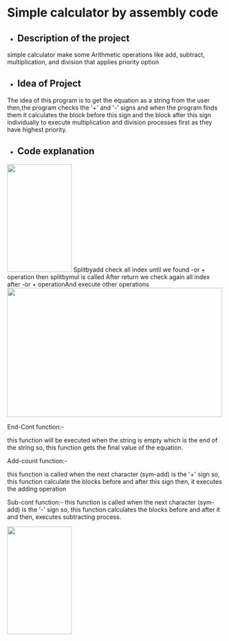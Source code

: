 # Simple calculator by assembly code



-  ## Description of the project

simple calculator make some Arithmetic operations like add, subtract, multiplication, and division that applies priority option


-  ## Idea of Project

The idea of this program is to get the equation as a string from the user  then,the program checks the '+' and '-' signs and when the program finds them it calculates the block before this sign and 
the block after this sign individually to execute multiplication and division processes first as
 they have highest priority. 


-  ## Code explanation

<img src="https://user-images.githubusercontent.com/76923461/104135963-cf6d1180-539b-11eb-9e80-323ce1a55dac.PNG" width="150" height="250">
Splitbyadd check all index until we found -or + operation  then splitbymul is called After return we check again all index after -or + operationAnd execute other operations

<img src="https://user-images.githubusercontent.com/77008342/104136726-98e5c580-53a0-11eb-9ec2-f965bc46e02d.png" width="500" height="300">


End-Cont function:-

this function will be executed when the string is empty which is the end of the string so, 
this function gets the final value of the equation.

Add-count function:-

this function is called when the next character (sym-add) is the '+' sign so, 
this function calculate the blocks before and after this sign then,
it executes the adding operation

Sub-cont function:-
this function is called when the next character (sym-add) is the '-' sign so, 
this function calculates the blocks before and after it and then, executes subtracting process. 

<img src="https://user-images.githubusercontent.com/76923461/104137190-b6685e80-53a3-11eb-9f07-5c997af2809d.PNG" width="150" height="250">